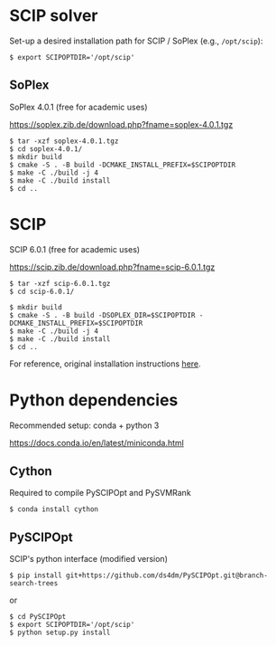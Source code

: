 # SCIP solver

Set-up a desired installation path for SCIP / SoPlex (e.g., `/opt/scip`):
```
$ export SCIPOPTDIR='/opt/scip'
```

## SoPlex

SoPlex 4.0.1 (free for academic uses)

https://soplex.zib.de/download.php?fname=soplex-4.0.1.tgz

```
$ tar -xzf soplex-4.0.1.tgz
$ cd soplex-4.0.1/
$ mkdir build
$ cmake -S . -B build -DCMAKE_INSTALL_PREFIX=$SCIPOPTDIR
$ make -C ./build -j 4
$ make -C ./build install
$ cd ..
```

# SCIP

SCIP 6.0.1 (free for academic uses)

https://scip.zib.de/download.php?fname=scip-6.0.1.tgz

```
$ tar -xzf scip-6.0.1.tgz
$ cd scip-6.0.1/
```


```
$ mkdir build
$ cmake -S . -B build -DSOPLEX_DIR=$SCIPOPTDIR -DCMAKE_INSTALL_PREFIX=$SCIPOPTDIR
$ make -C ./build -j 4
$ make -C ./build install
$ cd ..
```

For reference, original installation instructions [here](http://scip.zib.de/doc/html/CMAKE.php).

# Python dependencies

Recommended setup: conda + python 3

https://docs.conda.io/en/latest/miniconda.html

## Cython

Required to compile PySCIPOpt and PySVMRank
```
$ conda install cython
```

## PySCIPOpt

SCIP's python interface (modified version)

```
$ pip install git+https://github.com/ds4dm/PySCIPOpt.git@branch-search-trees
```

or 
```
$ cd PySCIPOpt
$ export SCIPOPTDIR='/opt/scip'
$ python setup.py install
```